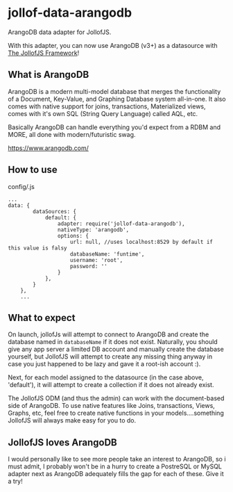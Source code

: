 # jollof-data-arangodb
ArangoDB data adapter for JollofJS.

With this adapter, you can now use ArangoDB (v3+) as a datasource with [The JollofJS Framework](http://jollofjs.com)!

## What is ArangoDB
ArangoDB is a modern multi-model database that merges the functionality of a Document, Key-Value, and Graphing Database system all-in-one.
It also comes with native support for joins, transactions, Materialized views, comes with it's own SQL (String Query Language) called AQL, etc. 

Basically ArangoDB can handle everything you'd expect from a RDBM and MORE, all done with modern/futuristic swag. 

https://www.arangodb.com/

## How to use

config/<env>.js
```
...
data: {
        dataSources: {
            default: {
                adapter: require('jollof-data-arangodb'),
                nativeType: 'arangodb',
                options: {
                    url: null, //uses localhost:8529 by default if this value is falsy
                    databaseName: 'funtime',
                    username: 'root',
                    password: ''
                }
            },
        }
    },
    ...
```

## What to expect

On launch, jollofJs will attempt to connect to ArangoDB and create the database named in `databaseName` if it does not exist.
Naturally, you should give any app server a limited DB account and manually create the database yourself, but JollofJS will attempt to create any missing thing anyway in case you just happened to be lazy and gave it a root-ish account :).

Next, for each model assigned to the datasource (in the case above, 'default'), it will attempt to create a collection if it does not already exist.

The JollofJS ODM (and thus the admin) can work with the document-based side of ArangoDB. 
To use native features like Joins, transactions, Views, Graphs, etc, feel free to create native functions in your models....something JollofJS will always make easy for you to do.


## JollofJS loves ArangoDB

I would personally like to see more people take an interest to ArangoDB, so i must admit, I probably won't be in a hurry to create a PostreSQL or MySQL adapter next as ArangoDB adequately fills the gap for each of these.
Give it a try!
